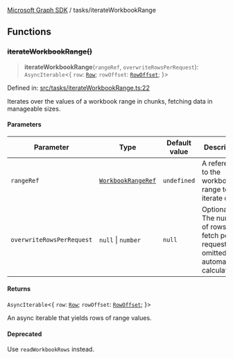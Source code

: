 [Microsoft Graph SDK](../modules.md) / tasks/iterateWorkbookRange

## Functions

### ~~iterateWorkbookRange()~~

> **iterateWorkbookRange**(`rangeRef`, `overwriteRowsPerRequest`): `AsyncIterable`\<\{ `row`: [`Row`](../models/Row.md#row); `rowOffset`: [`RowOffset`](../models/RowOffset.md#rowoffset); \}\>

Defined in: [src/tasks/iterateWorkbookRange.ts:22](https://github.com/Future-Secure-AI/microsoft-graph/blob/6f587d043e8277194e9b2feca914ab2cba9d258d/src/tasks/iterateWorkbookRange.ts#L22)

Iterates over the values of a workbook range in chunks, fetching data in manageable sizes.

#### Parameters

| Parameter | Type | Default value | Description |
| ------ | ------ | ------ | ------ |
| `rangeRef` | [`WorkbookRangeRef`](../models/WorkbookRangeRef.md#workbookrangeref) | `undefined` | A reference to the workbook range to iterate over. |
| `overwriteRowsPerRequest` | `null` \| `number` | `null` | Optional. The number of rows to fetch per request. If omitted, it is automatically calculated. |

#### Returns

`AsyncIterable`\<\{ `row`: [`Row`](../models/Row.md#row); `rowOffset`: [`RowOffset`](../models/RowOffset.md#rowoffset); \}\>

An async iterable that yields rows of range values.

#### Deprecated

Use `readWorkbookRows` instead.
